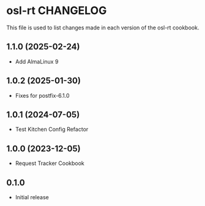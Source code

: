 # osl-rt CHANGELOG

This file is used to list changes made in each version of the osl-rt cookbook.

1.1.0 (2025-02-24)
------------------
- Add AlmaLinux 9

1.0.2 (2025-01-30)
------------------
- Fixes for postfix-6.1.0

1.0.1 (2024-07-05)
------------------
- Test Kitchen Config Refactor

1.0.0 (2023-12-05)
------------------
- Request Tracker Cookbook

## 0.1.0

- Initial release
